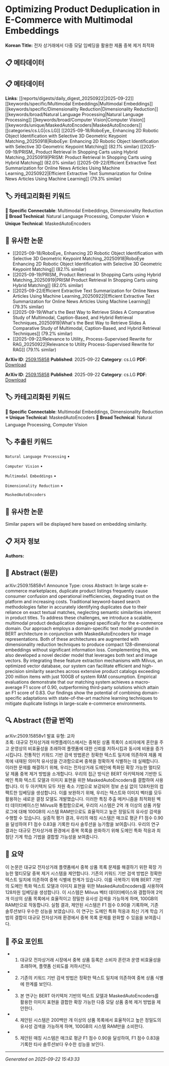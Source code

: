 # Optimizing Product Deduplication in E-Commerce with Multimodal Embeddings

**Korean Title:** 전자 상거래에서 다중 모달 임베딩을 활용한 제품 중복 제거 최적화

## 📋 메타데이터

## 📋 메타데이터

**Links**: [[reports/digests/daily_digest_20250922|2025-09-22]] [[keywords/specific/Multimodal Embeddings|Multimodal Embeddings]] [[keywords/specific/Dimensionality Reduction|Dimensionality Reduction]] [[keywords/broad/Natural Language Processing|Natural Language Processing]] [[keywords/broad/Computer Vision|Computer Vision]] [[keywords/unique/MaskedAutoEncoders|MaskedAutoEncoders]] [[categories/cs.LG|cs.LG]] [[2025-09-18/RoboEye_ Enhancing 2D Robotic Object Identification with Selective 3D Geometric Keypoint Matching_20250918|RoboEye: Enhancing 2D Robotic Object Identification with Selective 3D Geometric Keypoint Matching]] (82.1% similar) [[2025-09-19/PRISM_ Product Retrieval In Shopping Carts using Hybrid Matching_20250919|PRISM: Product Retrieval In Shopping Carts using Hybrid Matching]] (82.0% similar) [[2025-09-22/Efficient Extractive Text Summarization for Online News Articles Using Machine Learning_20250922|Efficient Extractive Text Summarization for Online News Articles Using Machine Learning]] (79.3% similar)

## 🏷️ 카테고리화된 키워드
**🔗 Specific Connectable**: Multimodal Embeddings, Dimensionality Reduction
**🔬 Broad Technical**: Natural Language Processing, Computer Vision
**⭐ Unique Technical**: MaskedAutoEncoders
## 🔗 유사한 논문
- [[2025-09-18/RoboEye_ Enhancing 2D Robotic Object Identification with Selective 3D Geometric Keypoint Matching_20250918|RoboEye Enhancing 2D Robotic Object Identification with Selective 3D Geometric Keypoint Matching]] (82.1% similar)
- [[2025-09-19/PRISM_ Product Retrieval In Shopping Carts using Hybrid Matching_20250919|PRISM Product Retrieval In Shopping Carts using Hybrid Matching]] (82.0% similar)
- [[2025-09-22/Efficient Extractive Text Summarization for Online News Articles Using Machine Learning_20250922|Efficient Extractive Text Summarization for Online News Articles Using Machine Learning]] (79.3% similar)
- [[2025-09-19/What's the Best Way to Retrieve Slides A Comparative Study of Multimodal, Caption-Based, and Hybrid Retrieval Techniques_20250919|What's the Best Way to Retrieve Slides A Comparative Study of Multimodal, Caption-Based, and Hybrid Retrieval Techniques]] (79.2% similar)
- [[2025-09-22/Relevance to Utility_ Process-Supervised Rewrite for RAG_20250922|Relevance to Utility Process-Supervised Rewrite for RAG]] (79.1% similar)


**ArXiv ID**: [2509.15858](https://arxiv.org/abs/2509.15858)
**Published**: 2025-09-22
**Category**: cs.LG
**PDF**: [Download](https://arxiv.org/pdf/2509.15858.pdf)


**ArXiv ID**: [2509.15858](https://arxiv.org/abs/2509.15858)
**Published**: 2025-09-22
**Category**: cs.LG
**PDF**: [Download](https://arxiv.org/pdf/2509.15858.pdf)

## 🏷️ 카테고리화된 키워드
**🔗 Specific Connectable**: Multimodal Embeddings, Dimensionality Reduction
**⭐ Unique Technical**: MaskedAutoEncoders
**🔬 Broad Technical**: Natural Language Processing, Computer Vision

## 🏷️ 추출된 키워드



`Natural Language Processing` • 

`Computer Vision` • 

`Multimodal Embeddings` • 

`Dimensionality Reduction` • 

`MaskedAutoEncoders`



## 🔗 유사한 논문

Similar papers will be displayed here based on embedding similarity.

## 📋 저자 정보

**Authors:** 

## 📄 Abstract (원문)

arXiv:2509.15858v1 Announce Type: cross 
Abstract: In large scale e-commerce marketplaces, duplicate product listings frequently cause consumer confusion and operational inefficiencies, degrading trust on the platform and increasing costs. Traditional keyword-based search methodologies falter in accurately identifying duplicates due to their reliance on exact textual matches, neglecting semantic similarities inherent in product titles. To address these challenges, we introduce a scalable, multimodal product deduplication designed specifically for the e-commerce domain. Our approach employs a domain-specific text model grounded in BERT architecture in conjunction with MaskedAutoEncoders for image representations. Both of these architectures are augmented with dimensionality reduction techniques to produce compact 128-dimensional embeddings without significant information loss. Complementing this, we also developed a novel decider model that leverages both text and image vectors. By integrating these feature extraction mechanisms with Milvus, an optimized vector database, our system can facilitate efficient and high-precision similarity searches across extensive product catalogs exceeding 200 million items with just 100GB of system RAM consumption. Empirical evaluations demonstrate that our matching system achieves a macro-average F1 score of 0.90, outperforming third-party solutions which attain an F1 score of 0.83. Our findings show the potential of combining domain-specific adaptations with state-of-the-art machine learning techniques to mitigate duplicate listings in large-scale e-commerce environments.

## 🔍 Abstract (한글 번역)

arXiv:2509.15858v1 발표 유형: 교차  
초록: 대규모 전자상거래 마켓플레이스에서는 중복된 상품 목록이 소비자에게 혼란을 주고 운영상의 비효율성을 초래하여 플랫폼에 대한 신뢰를 저하시킴과 동시에 비용을 증가시킵니다. 전통적인 키워드 기반 검색 방법론은 정확한 텍스트 일치에 의존하여 제품 제목에 내재된 의미적 유사성을 간과함으로써 중복을 정확하게 식별하는 데 실패합니다. 이러한 문제를 해결하기 위해, 우리는 전자상거래 도메인에 특화된 확장 가능한 멀티모달 제품 중복 제거 방법을 소개합니다. 우리의 접근 방식은 BERT 아키텍처에 기반한 도메인 특화 텍스트 모델과 이미지 표현을 위한 MaskedAutoEncoders를 결합하여 사용합니다. 이 두 아키텍처 모두 차원 축소 기법으로 보강되어 정보 손실 없이 128차원의 컴팩트한 임베딩을 생성합니다. 이를 보완하기 위해, 우리는 텍스트와 이미지 벡터를 모두 활용하는 새로운 결정 모델도 개발했습니다. 이러한 특징 추출 메커니즘을 최적화된 벡터 데이터베이스인 Milvus와 통합함으로써, 우리의 시스템은 2억 개 이상의 상품 카탈로그에 대해 100GB의 시스템 RAM만으로도 효율적이고 높은 정밀도의 유사성 검색을 수행할 수 있습니다. 실증적 평가 결과, 우리의 매칭 시스템은 매크로 평균 F1 점수 0.90을 달성하여 F1 점수 0.83을 기록한 타사 솔루션을 능가함을 보여줍니다. 우리의 연구 결과는 대규모 전자상거래 환경에서 중복 목록을 완화하기 위해 도메인 특화 적응과 최첨단 기계 학습 기법을 결합할 가능성을 보여줍니다.

## 📝 요약

이 논문은 대규모 전자상거래 플랫폼에서 중복 상품 목록 문제를 해결하기 위한 확장 가능한 멀티모달 중복 제거 시스템을 제안합니다. 기존의 키워드 기반 검색 방법은 정확한 텍스트 일치에 의존하여 중복 식별에 한계가 있습니다. 이를 극복하기 위해 BERT 기반의 도메인 특화 텍스트 모델과 이미지 표현을 위한 MaskedAutoEncoders를 사용하여 128차원 임베딩을 생성합니다. 이 시스템은 Milvus 벡터 데이터베이스와 결합하여 2억 개 이상의 상품 목록에서 효율적이고 정밀한 유사성 검색을 가능하게 하며, 100GB의 RAM만으로 작동합니다. 실험 결과, 제안된 시스템은 F1 점수 0.90을 기록하며, 기존 솔루션보다 우수한 성능을 보였습니다. 이 연구는 도메인 특화 적응과 최신 기계 학습 기법의 결합이 대규모 전자상거래 환경에서 중복 목록 문제를 완화할 수 있음을 보여줍니다.

## 🎯 주요 포인트


- 1. 대규모 전자상거래 시장에서 중복 상품 등록은 소비자 혼란과 운영 비효율성을 초래하며, 플랫폼 신뢰도를 저하시킨다.

- 2. 기존의 키워드 기반 검색 방법은 정확한 텍스트 일치에 의존하여 중복 상품 식별에 한계를 보인다.

- 3. 본 연구는 BERT 아키텍처 기반의 텍스트 모델과 MaskedAutoEncoders를 활용한 이미지 표현을 결합한 확장 가능한 다중 모달 상품 중복 제거 방법을 제안한다.

- 4. 제안된 시스템은 200백만 개 이상의 상품 목록에서 효율적이고 높은 정밀도의 유사성 검색을 가능하게 하며, 100GB의 시스템 RAM만을 소비한다.

- 5. 제안된 매칭 시스템은 매크로 평균 F1 점수 0.90을 달성하여, F1 점수 0.83을 기록한 타사 솔루션보다 우수한 성능을 보인다.


---

*Generated on 2025-09-22 15:43:33*